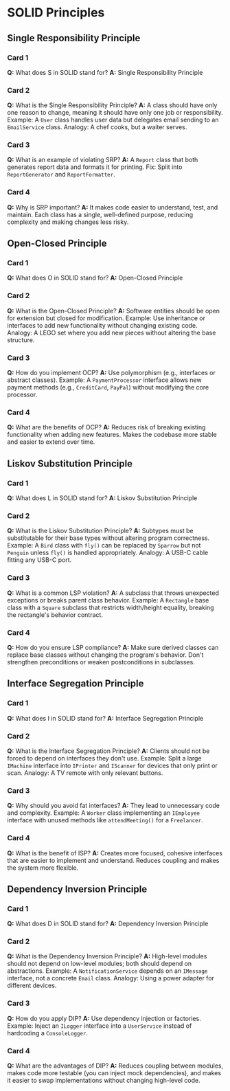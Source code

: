 # SOLID Principles

## Single Responsibility Principle

### Card 1
**Q:** What does S in SOLID stand for?
**A:** Single Responsibility Principle

### Card 2
**Q:** What is the Single Responsibility Principle?
**A:** A class should have only one reason to change, meaning it should have only one job or responsibility. Example: A `User` class handles user data but delegates email sending to an `EmailService` class. Analogy: A chef cooks, but a waiter serves.

### Card 3
**Q:** What is an example of violating SRP?
**A:** A `Report` class that both generates report data and formats it for printing. Fix: Split into `ReportGenerator` and `ReportFormatter`.

### Card 4
**Q:** Why is SRP important?
**A:** It makes code easier to understand, test, and maintain. Each class has a single, well-defined purpose, reducing complexity and making changes less risky.

## Open-Closed Principle

### Card 1
**Q:** What does O in SOLID stand for?
**A:** Open-Closed Principle

### Card 2
**Q:** What is the Open-Closed Principle?
**A:** Software entities should be open for extension but closed for modification. Example: Use inheritance or interfaces to add new functionality without changing existing code. Analogy: A LEGO set where you add new pieces without altering the base structure.

### Card 3
**Q:** How do you implement OCP?
**A:** Use polymorphism (e.g., interfaces or abstract classes). Example: A `PaymentProcessor` interface allows new payment methods (e.g., `CreditCard`, `PayPal`) without modifying the core processor.

### Card 4
**Q:** What are the benefits of OCP?
**A:** Reduces risk of breaking existing functionality when adding new features. Makes the codebase more stable and easier to extend over time.

## Liskov Substitution Principle

### Card 1
**Q:** What does L in SOLID stand for?
**A:** Liskov Substitution Principle

### Card 2
**Q:** What is the Liskov Substitution Principle?
**A:** Subtypes must be substitutable for their base types without altering program correctness. Example: A `Bird` class with `fly()` can be replaced by `Sparrow` but not `Penguin` unless `fly()` is handled appropriately. Analogy: A USB-C cable fitting any USB-C port.

### Card 3
**Q:** What is a common LSP violation?
**A:** A subclass that throws unexpected exceptions or breaks parent class behavior. Example: A `Rectangle` base class with a `Square` subclass that restricts width/height equality, breaking the rectangle's behavior contract.

### Card 4
**Q:** How do you ensure LSP compliance?
**A:** Make sure derived classes can replace base classes without changing the program's behavior. Don't strengthen preconditions or weaken postconditions in subclasses.

## Interface Segregation Principle

### Card 1
**Q:** What does I in SOLID stand for?
**A:** Interface Segregation Principle

### Card 2
**Q:** What is the Interface Segregation Principle?
**A:** Clients should not be forced to depend on interfaces they don't use. Example: Split a large `IMachine` interface into `IPrinter` and `IScanner` for devices that only print or scan. Analogy: A TV remote with only relevant buttons.

### Card 3
**Q:** Why should you avoid fat interfaces?
**A:** They lead to unnecessary code and complexity. Example: A `Worker` class implementing an `IEmployee` interface with unused methods like `attendMeeting()` for a `Freelancer`.

### Card 4
**Q:** What is the benefit of ISP?
**A:** Creates more focused, cohesive interfaces that are easier to implement and understand. Reduces coupling and makes the system more flexible.

## Dependency Inversion Principle

### Card 1
**Q:** What does D in SOLID stand for?
**A:** Dependency Inversion Principle

### Card 2
**Q:** What is the Dependency Inversion Principle?
**A:** High-level modules should not depend on low-level modules; both should depend on abstractions. Example: A `NotificationService` depends on an `IMessage` interface, not a concrete `Email` class. Analogy: Using a power adapter for different devices.

### Card 3
**Q:** How do you apply DIP?
**A:** Use dependency injection or factories. Example: Inject an `ILogger` interface into a `UserService` instead of hardcoding a `ConsoleLogger`.

### Card 4
**Q:** What are the advantages of DIP?
**A:** Reduces coupling between modules, makes code more testable (you can inject mock dependencies), and makes it easier to swap implementations without changing high-level code.
